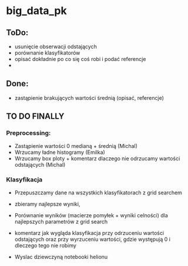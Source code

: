 # big_data_pk

## ToDo:
  * usunięcie obserwacji odstających
  * porównanie klasyfikatorów
  * opisać dokładnie po co się coś robi i podać referencje
  * 
  
## Done:
  * zastąpienie brakujących wartości średnią (opisać, referencje)
  
## TO DO FINALLY

 ### Preprocessing:
 * Zastąpienie wartości 0 medianą + średnią (Michal)
 * Wrzucamy ładne histogramy (Emilka)
 * Wrzucamy box ploty + komentarz dlaczego nie odrzucamy wartości odstających (Michal)
 
 ### Klasyfikacja
 * Przepuszczamy dane na wszystkich klasyfikatorach z grid searchem
 * zbieramy najlepsze wyniki,
 * Porównanie wyników (macierze pomyłek + wyniki celności) dla najlepszych parametrów z grid search
 * komentarz jak wygląda klasyfikacja przy odrzuceniu wartości odstających oraz przy wyrzuceniu wartości, gdzie występują 0 i dleczego tego nie robimy
 
 
 * Wyslac dziewczyną notebooki  helionu 
